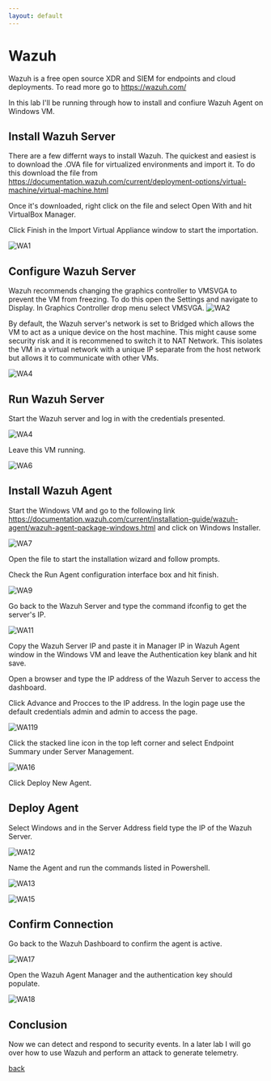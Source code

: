 ```yaml
---
layout: default
---
```


# Wazuh

Wazuh is a free open source XDR and SIEM for endpoints and cloud deployments. To read more go to https://wazuh.com/

In this lab I'll be running through how to install and confiure Wazuh Agent on Windows VM. 

## Install Wazuh Server

There are a few differnt ways to install Wazuh. The quickest and easiest is to download the .OVA file for virtualized environments and import it. To do this download the file from https://documentation.wazuh.com/current/deployment-options/virtual-machine/virtual-machine.html

Once it's downloaded, right click on the file and select Open With and hit VirtualBox Manager.

Click Finish in the Import Virtual Appliance window to start the importation. 

![WA1](/Images/WA1.PNG)

## Configure Wazuh Server

Wazuh recommends changing the graphics controller to VMSVGA to prevent the VM from freezing. To do this open the Settings and navigate to Display. In Graphics Controller drop menu select VMSVGA. 
![WA2](/Images/WA2.PNG)

By default, the Wazuh server's network is set to Bridged which allows the VM to act as a unique device on the host machine. This might cause some security risk and it is recommened to switch it to NAT Network. This isolates the VM in a virtual network with a unique IP separate from the host network but allows it to communicate with other VMs. 

![WA4](/Images/WA4.PNG)

## Run Wazuh Server

Start the Wazuh server and log in with the credentials presented.

![WA4](/Images/WA5.PNG)

Leave this VM running.

![WA6](/Images/WA6.PNG)

## Install Wazuh Agent

Start the Windows VM and go to the following link https://documentation.wazuh.com/current/installation-guide/wazuh-agent/wazuh-agent-package-windows.html and click on Windows Installer.

![WA7](/Images/WA7.PNG)

Open the file to start the installation wizard and follow prompts. 

Check the Run Agent configuration interface box and hit finish.

![WA9](/Images/WA9.PNG)

Go back to the Wazuh Server and type the command ifconfig to get the server's IP. 

![WA11](/Images/WA11.PNG)

Copy the Wazuh Server IP and paste it in Manager IP in Wazuh Agent window in the Windows VM and leave the Authentication key blank and hit save.

Open a browser and type the IP address of the Wazuh Server to access the dashboard. 

Click Advance and Procces to the IP address. In the login page use the default credentials admin and admin to access the page.

![WA119](/Images/WA119.PNG)

Click the stacked line icon in the top left corner and select Endpoint Summary under Server Management. 

![WA16](/Images/WA16.PNG)

Click Deploy New Agent.

## Deploy Agent

Select Windows and in the Server Address field type the IP of the Wazuh Server.

![WA12](/Images/WA12.PNG)

Name the Agent and run the commands listed in Powershell. 

![WA13](/Images/WA13.PNG)

![WA15](/Iamges/WA15.PNG)

## Confirm Connection 

Go back to the Wazuh Dashboard to confirm the agent is active. 

![WA17](/Images/WA17.PNG)

Open the Wazuh Agent Manager and the authentication key should populate.

![WA18](/Images/WA18.PNG)

## Conclusion 

Now we can detect and respond to security events. In a later lab I will go over how to use Wazuh and perform an attack to generate telemetry. 


[back](./)
